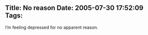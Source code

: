 Title: No reason
Date: 2005-07-30 17:52:09
Tags: 
---
I&#8217;m feeling depressed for no apparent reason.<br/><br/><br/><br/>
